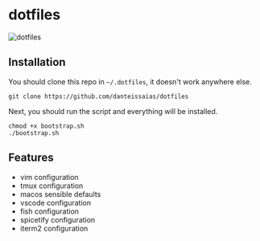 # dotfiles

![dotfiles](https://i.imgur.com/cd2QF7Q.png)

## Installation

You should clone this repo in `~/.dotfiles`, it doesn't work anywhere else.

```
git clone https://github.com/danteissaias/dotfiles
```

Next, you should run the script and everything will be installed.

```
chmod +x bootstrap.sh
./bootstrap.sh
```

## Features

- vim configuration
- tmux configuration
- macos sensible defaults
- vscode configuration
- fish configuration
- spicetify configuration
- iterm2 configuration
